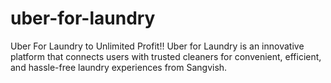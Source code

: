 # uber-for-laundry
Uber For Laundry to Unlimited Profit!! Uber for Laundry is an innovative platform that connects users with trusted cleaners for convenient, efficient, and hassle-free laundry experiences from Sangvish. 
